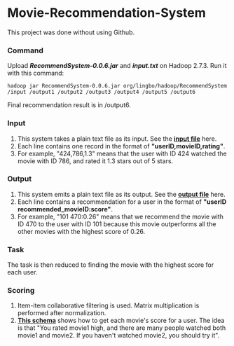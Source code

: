 # Movie-Recommendation-System

This project was done without using Github.
### Command
Upload **_RecommendSystem-0.0.6.jar_** and **_input.txt_** on Hadoop 2.7.3. Run it with this command:

    hadoop jar RecommendSystem-0.0.6.jar org/lingbo/hadoop/RecommendSystem /input /output1 /output2 /output3 /output4 /output5 /output6

Final recommendation result is in /output6.
### Input
1. This system takes a plain text file as its input. See the [**input file**](../master/input.txt) here.
2. Each line contains one record in the format of **"userID,movieID,rating"**.
3. For example, "424,786,1.3" means that the user with ID 424 watched the movie with ID 786, and rated it 1.3 stars out of 5 stars.
### Output
1. This system emits a plain text file as its output. See the [**output file**](../master/Output/output6/part-r-00000) here.
2. Each line contains a recommendation for a user in the format of **"userID    recommended_movieID:score"**.
3. For example, "101	470:0.26" means that we recommend the movie with ID 470 to the user with ID 101 because this movie outperforms all the other movies with the highest score of 0.26.
### Task
The task is then reduced to finding the movie with the highest score for each user.
### Scoring
1. Item-item collaborative filtering is used. Matrix multiplication is performed after normalization.
2. [**This schema**](../master/docs/Scoring%20Schema.pdf) shows how to get each movie's score for a user. The idea is that "You rated movie1 high, and there are many people watched both movie1 and movie2. If you haven't watched movie2, you should try it".
